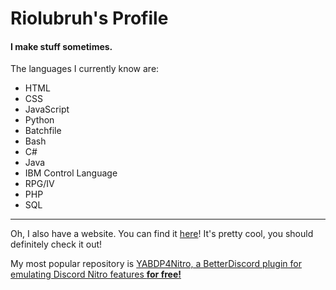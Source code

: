 # Riolubruh's Profile
#### I make stuff sometimes.

The languages I currently know are:

- HTML
- CSS
- JavaScript
- Python
- Batchfile
- Bash
- C#
- Java
- IBM Control Language
- RPG/IV
- PHP
- SQL

___

Oh, I also have a website. You can find it [here](https://riolubruh.github.io)! It's pretty cool, you should definitely check it out!

My most popular repository is [YABDP4Nitro, a BetterDiscord plugin for emulating Discord Nitro features **for free!**](https://github.com/riolubruh/YABDP4Nitro)
